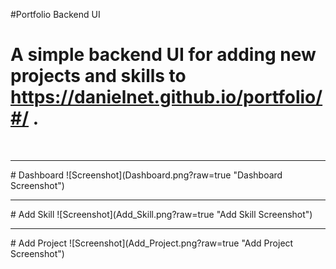 #Portfolio Backend UI
# A simple backend UI for adding new projects and skills to https://danielnet.github.io/portfolio/#/ .
<br>
<hr>
# Dashboard
![Screenshot](Dashboard.png?raw=true "Dashboard Screenshot")
<br>
<hr>
# Add Skill
![Screenshot](Add_Skill.png?raw=true "Add Skill Screenshot")
<br>
<hr>
# Add Project
![Screenshot](Add_Project.png?raw=true "Add Project Screenshot")
<br>